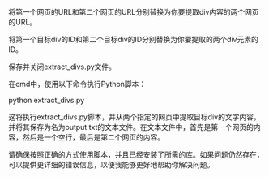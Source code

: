 将第一个网页的URL和第二个网页的URL分别替换为你要提取div内容的两个网页的URL。

将第一个目标div的ID和第二个目标div的ID分别替换为你要提取的两个div元素的ID。

保存并关闭extract_divs.py文件。

在cmd中，使用以下命令执行Python脚本：

python extract_divs.py

这将执行extract_divs.py脚本，并从两个指定的网页中提取目标div的文字内容，并将其保存为名为output.txt的文本文件。在文本文件中，首先是第一个网页的内容，然后是一个空行，最后是第二个网页的内容。

请确保按照正确的方式使用脚本，并且已经安装了所需的库。如果问题仍然存在，可以提供更详细的错误信息，以便我能够更好地帮助你解决问题。

